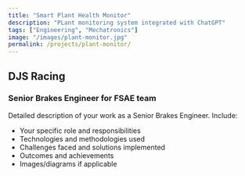 ```yaml
---
title: "Smart Plant Health Monitor"
description: "PLant monitoring system integrated with ChatGPT"
tags: ["Engineering", "Mechatronics"]
image: "/images/plant-monitor.jpg"
permalink: /projects/plant-monitor/
---
```

## DJS Racing
### Senior Brakes Engineer for FSAE team

Detailed description of your work as a Senior Brakes Engineer. Include:
- Your specific role and responsibilities
- Technologies and methodologies used
- Challenges faced and solutions implemented
- Outcomes and achievements
- Images/diagrams if applicable
